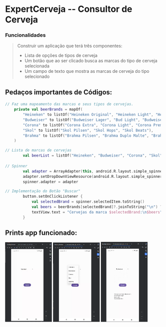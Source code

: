 # ExpertCerveja -- Consultor de Cerveja

### Funcionalidades

>Construir um aplicação que terá três componentes:
>- Lista de opções de tipos de cerveja
>- Um botão que ao ser clicado busca as marcas do tipo de cerveja selecionada
>- Um campo de texto que mostra as marcas de cerveja do tipo selecionado

## Pedaços importantes de Códigos:

```kotlin
// Faz uma mapeamento das marcas e seus tipos de cervejas.
    private val beerBrands = mapOf(
        "Heineken" to listOf("Heineken Original", "Heineken Light", "Heineken 0.0"),
        "Budweiser" to listOf("Budweiser Lager", "Bud Light", "Budweiser Zero"),
        "Corona" to listOf("Corona Extra", "Corona Light", "Corona Premier"),
        "Skol" to listOf("Skol Pilsen", "Skol Hops", "Skol Beats"),
        "Brahma" to listOf("Brahma Pilsen", "Brahma Duplo Malte", "Brahma Extra")
    )
```

```kotlin
// Lista de marcas de cervejas
        val beerList = listOf("Heineken", "Budweiser", "Corona", "Skol", "Brahma")

// Spinner
        val adapter = ArrayAdapter(this, android.R.layout.simple_spinner_item, beerList)
        adapter.setDropDownViewResource(android.R.layout.simple_spinner_dropdown_item)
        spinner.adapter = adapter
```

```kotlin
// Implementação do Botão "Buscar"
        button.setOnClickListener {
            val selectedBrand = spinner.selectedItem.toString()
            val beers = beerBrands[selectedBrand]?.joinToString("\n") ?: "Nenhuma cerveja encontrada"
            textView.text = "Cervejas da marca $selectedBrand:\n$beers"
        }
```

## Prints app funcionado:

<div>
<img src="prints/app1.png" alt="Titulo" width="30%"/>
<img src="prints/app2.png" alt="Titulo" width="30%">
<img src="prints/app3.png" alt="Titulo" width="30%"/>
</div>

